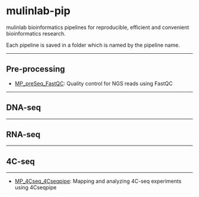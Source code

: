 # mulinlab-pip
mulinlab bioinformatics pipelines for reproducible, efficient and convenient bioinformatics research.

Each pipeline is saved in a folder which is named by the pipeline name.

---

## Pre-processing

* [MP_preSeq_FastQC](./MP_preSeq_FastQC/README.md): Quality control for NGS reads using FastQC

---

## DNA-seq

---

## RNA-seq

---

## 4C-seq

---

* [MP_4Cseq_4Cseqpipe](./MP_4Cseq/4Cseqpipe/README.md): Mapping and analyzing 4C-seq experiments using 4Cseqpipe

